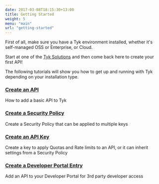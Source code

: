 ```yaml
--- 
date: 2017-03-08T18:15:30+13:00
title: Getting Started
weight: 5
menu: "main"
url: "getting-started"
---
```


First of all, make sure you have a Tyk environment installed, whether it's self-managed OSS or Enterprise, or Cloud.

Start at one of the [Tyk Solutions]() and then come back here to create your first API!

The following tutorials will show you how to get up and running with Tyk depending on your installation type. 

### [Create an API](/docs/getting-started/tutorials/create-api/)

How to add a basic API to Tyk

### [Create a Security Policy](/docs/getting-started/tutorials/create-security-policy/)

Create a Security Policy that can be applied to multiple keys

### [Create an API Key](/docs/getting-started/tutorials/create-api-key/)

Create a key to apply Quotas and Rate limits to an API, or it can inherit settings from a Security Policy

### [Create a Developer Portal Entry](/docs/getting-started/tutorials/create-portal-entry/)

Add an API to your Developer Portal for 3rd party developer access
